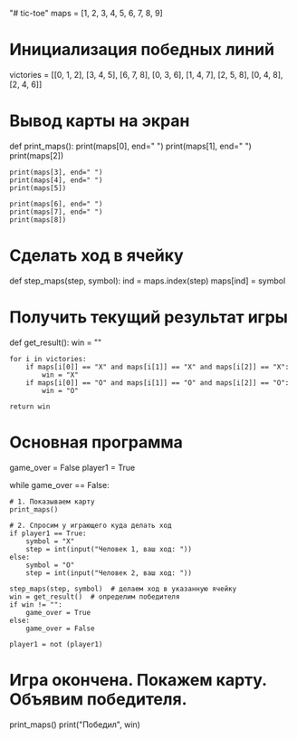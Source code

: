 "# tic-toe" 
maps = [1, 2, 3,
        4, 5, 6,
        7, 8, 9]

# Инициализация победных линий
victories = [[0, 1, 2],
             [3, 4, 5],
             [6, 7, 8],
             [0, 3, 6],
             [1, 4, 7],
             [2, 5, 8],
             [0, 4, 8],
             [2, 4, 6]]


# Вывод карты на экран
def print_maps():
    print(maps[0], end=" ")
    print(maps[1], end=" ")
    print(maps[2])

    print(maps[3], end=" ")
    print(maps[4], end=" ")
    print(maps[5])

    print(maps[6], end=" ")
    print(maps[7], end=" ")
    print(maps[8])


# Сделать ход в ячейку
def step_maps(step, symbol):
    ind = maps.index(step)
    maps[ind] = symbol


# Получить текущий результат игры
def get_result():
    win = ""

    for i in victories:
        if maps[i[0]] == "X" and maps[i[1]] == "X" and maps[i[2]] == "X":
            win = "X"
        if maps[i[0]] == "O" and maps[i[1]] == "O" and maps[i[2]] == "O":
            win = "O"

    return win


# Основная программа
game_over = False
player1 = True

while game_over == False:

    # 1. Показываем карту
    print_maps()

    # 2. Спросим у играющего куда делать ход
    if player1 == True:
        symbol = "X"
        step = int(input("Человек 1, ваш ход: "))
    else:
        symbol = "O"
        step = int(input("Человек 2, ваш ход: "))

    step_maps(step, symbol)  # делаем ход в указанную ячейку
    win = get_result()  # определим победителя
    if win != "":
        game_over = True
    else:
        game_over = False

    player1 = not (player1)

# Игра окончена. Покажем карту. Объявим победителя.
print_maps()
print("Победил", win)
